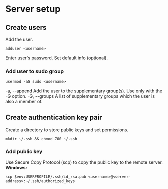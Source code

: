 # Server setup

## Create users
Add the user.

```
adduser <username>
```
Enter user's password.
Set default info (optional).

### Add user to sudo group

```
usermod -aG sudo <username>
```
-a, --append
Add the user to the supplementary group(s). Use only with the -G option.
-G, --groups
A list of supplementary groups which the user is also a member of.

## Create authentication key pair
Create a directory to store public keys and set permissions.
```
mkdir ~/.ssh && chmod 700 ~/.ssh
```
### Add public key
Use Secure Copy Protocol (scp) to copy the public key to the remote server.  
**Windows:**
```
scp $env:USERPROFILE/.ssh/id_rsa.pub <username>@<server-address>:~/.ssh/authorized_keys
```


